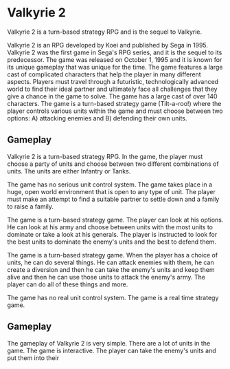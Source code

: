 # Valkyrie 2

Valkyrie 2 is a turn-based strategy RPG and is the sequel to Valkyrie.

Valkyrie 2 is an RPG developed by Koei and published by Sega in 1995. Valkyrie 2 was the first game in Sega's RPG series, and it is the sequel to its predecessor. The game was released on October 1, 1995 and it is known for its unique gameplay that was unique for the time. The game features a large cast of complicated characters that help the player in many different aspects. Players must travel through a futuristic, technologically advanced world to find their ideal partner and ultimately face all challenges that they give a chance in the game to solve. The game has a large cast of over 140 characters. The game is a turn-based strategy game (Tilt-a-roo!) where the player controls various units within the game and must choose between two options: A) attacking enemies and B) defending their own units.

## Gameplay

Valkyrie 2 is a turn-based strategy RPG. In the game, the player must choose a party of units and choose between two different combinations of units. The units are either Infantry or Tanks.

The game has no serious unit control system. The game takes place in a huge, open world environment that is open to any type of unit. The player must make an attempt to find a suitable partner to settle down and a family to raise a family.

The game is a turn-based strategy game. The player can look at his options. He can look at his army and choose between units with the most units to dominate or take a look at his generals. The player is instructed to look for the best units to dominate the enemy's units and the best to defend them.

The game is a turn-based strategy game. When the player has a choice of units, he can do several things. He can attack enemies with them, he can create a diversion and then he can take the enemy's units and keep them alive and then he can use those units to attack the enemy's army. The player can do all of these things and more.

The game has no real unit control system. The game is a real time strategy game.

## Gameplay

The gameplay of Valkyrie 2 is very simple. There are a lot of units in the game. The game is interactive. The player can take the enemy's units and put them into their